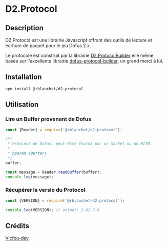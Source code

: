 # D2.Protocol

## Description

D2.Protocol est une librairie Javascript offrant des outils de lecture et écriture de paquet pour le jeu Dofus 2.x.

Le protocole est construit par la librairie [D2.ProtocolBuilder](https://github.com/RBlanchet/D2.ProtocolBuilder) elle même basée sur l'excellente librairie [dofus-protocol-builder](https://github.com/Vicfou-dev/dofus-protocol-builder), un grand merci à lui.

## Installation

```shell
npm install @rblanchet/d2-protocol
```

## Utilisation

### Lire un Buffer provenant de Dofus

```javascript
const {Reader} = require('@rblanchet/d2-protocol');

/**
 * Provient de Dofus, peut-être fourni par un Socket ou un MITM.
 * 
 * @param {Buffer}
 */
buffer;

const message = Reader.readBuffer(buffer);
console.log(message);
```

### Récupérer la versio du Protocol

```javascript
const {VERSION} = require('@rblanchet/d2-protocol');

console.log(VERSION); // output: 2.61.7.8
```

## Crédits

[Vicfou-dev](https://github.com/Vicfou-dev)
